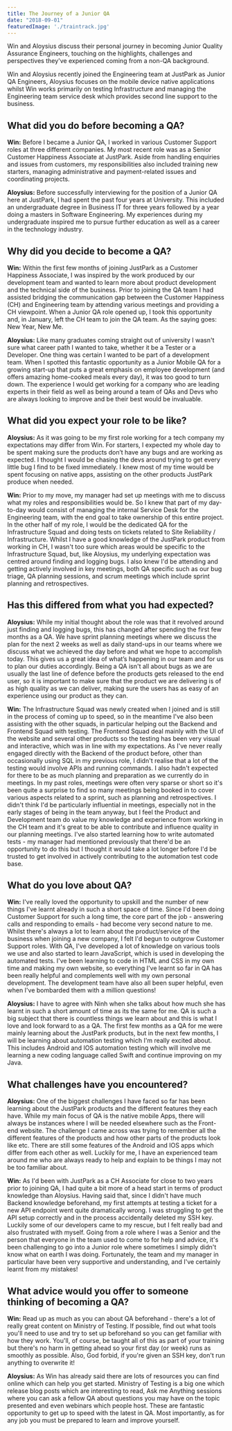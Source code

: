 ```yaml
---
title: The Journey of a Junior QA
date: "2018-09-01"
featuredImage: './traintrack.jpg'
---
```


Win and Aloysius discuss their personal journey in becoming Junior Quality Assurance Engineers, touching on the highlights, challenges and perspectives they've experienced coming from a non-QA background.

<!-- end -->

Win and Aloysius recently joined the Engineering team at JustPark as Junior QA Engineers, Aloysius focuses on the mobile device native applications whilst Win works primarily on testing Infrastructure and managing the Engineering team service desk which provides second line support to the business.

## What did you do before becoming a QA?

**Win:** Before I became a Junior QA, I worked in various Customer Support roles at three different companies. My most recent role was as a Senior Customer Happiness Associate at JustPark. Aside from handling enquiries and issues from customers, my responsibilities also included training new starters, managing administrative and payment-related issues and coordinating projects.

**Aloysius:** Before successfully interviewing for the position of a Junior QA here at JustPark, I had spent the past four years at University. This included an undergraduate degree in Business IT for three years followed by a year doing a masters in Software Engineering. My experiences during my undergraduate inspired me to pursue further education as well as a career in the technology industry.               


## Why did you decide to become a QA?

**Win:** Within the first few months of joining JustPark as a Customer Happiness Associate, I was inspired by the work produced by our development team and wanted to learn more about product development and the technical side of the business. Prior to joining the QA team I had assisted bridging the communication gap between the Customer Happiness (CH) and Engineering team by attending various meetings and providing a CH viewpoint. When a Junior QA role opened up, I took this opportunity and, in January, left the CH team to join the QA team. As the saying goes: New Year, New Me. 

**Aloysius:** Like many graduates coming straight out of university I wasn't sure what career path I wanted to take, whether it be a Tester or a Developer. One thing was certain I wanted to be part of a development team. When I spotted this fantastic opportunity as a Junior Mobile QA for a growing start-up that puts a great emphasis on employee development (and offers amazing home-cooked meals every day), it was too good to turn down. The experience I would get working for a company who are leading experts in their field as well as being around a team of QAs and Devs who are always looking to improve and be their best would be invaluable. 

## What did you expect your role to be like?

**Aloysius:** As it was going to be my first role working for a tech company my expectations may differ from Win. For starters, I expected my whole day to be spent making sure the products don’t have any bugs and are working as expected. I thought I would be chasing the devs around trying to get every little bug I find to be fixed immediately. I knew most of my time would be spent focusing on native apps, assisting on the other products JustPark produce when needed. 

**Win:** Prior to my move, my manager had set up meetings with me to discuss what my roles and responsibilities would be. So I knew that part of my day-to-day would consist of managing the internal Service Desk for the Engineering team, with the end goal to take ownership of this entire project. In the other half of my role, I would be the dedicated QA for the Infrastructure Squad and doing tests on tickets related to Site Reliability / Infrastructure. Whilst I have a good knowledge of the JustPark product from working in CH, I wasn't too sure which areas would be specific to the Infrastructure Squad, but, like Aloysius, my underlying expectation was centred around finding and logging bugs. I also knew I'd be attending and getting actively involved in key meetings, both QA specific such as our bug triage, QA planning sessions, and scrum meetings which include sprint planning and retrospectives.

## Has this differed from what you had expected?

**Aloysius:** While my initial thought about the role was that it revolved around just finding and logging bugs, this has changed after spending the first few months as a QA. We have sprint planning meetings where we discuss the plan for the next 2 weeks as well as daily stand-ups in our teams where we discuss what we achieved the day before and what we hope to accomplish today. This gives us a great idea of what’s happening in our team and for us to plan our duties accordingly. Being a QA isn't all about bugs as we are usually the last line of defence before the products gets released to the end user, so it is important to  make sure that the product we are delivering is of as high quality as we can deliver, making sure the users has as easy of an experience using our product as they can.    

**Win:** The Infrastructure Squad was newly created when I joined and is still in the process of coming up to speed, so in the meantime I've also been assisting with the other squads, in particular helping out the Backend and Frontend Squad with testing. The Frontend Squad deal mainly with the UI of the website and several other products so the testing has been very visual and interactive, which was in line with my expectations. As I've never really engaged directly with the Backend of the product before, other than occasionally using SQL in my previous role, I didn't realise that a lot of the testing would involve APIs and running commands. I also hadn't expected for there to be as much planning and preparation as we currently do in meetings. In my past roles, meetings were often very sparse or short so it's been quite a surprise to find so many meetings being booked in to cover various aspects related to a sprint, such as planning and retrospectives. I didn't think I'd be particularly influential in meetings, especially not in the early stages of being in the team anyway, but I feel the Product and Development team do value my knowledge and experience from working in the CH team and it's great to be able to contribute and influence quality in our planning meetings. I've also started learning how to write automated tests - my manager had mentioned previously that there'd be an opportunity to do this but I thought it would take a lot longer before I'd be trusted to get involved in actively contributing to the automation test code base.

## What do you love about QA?

**Win:** I've really loved the opportunity to upskill and the number of new things I've learnt already in such a short space of time. Since I'd been doing Customer Support for such a long time, the core part of the job - answering calls and responding to emails - had become very second nature to me. Whilst there's always a lot to learn about the product/service of the business when joining a new company, I felt I'd begun to outgrow Customer Support roles. With QA, I've developed a lot of knowledge on various tools we use and also started to learn JavaScript, which is used in developing the automated tests. I've been learning to code in HTML and CSS in my own time and making my own website, so everything I've learnt so far in QA has been really helpful and complements well with my own personal development. The development team have also all been super helpful, even when I've bombarded them with a million questions!

**Aloysius:** I have to agree with Ninh when she talks about how much she has learnt in such a short amount of time as its the same for me. QA is such a big subject that there is countless things we learn about and this is what I love and look forward to as a QA. The first few months as a QA for me were mainly learning about the JustPark products, but in the next few months, I will be learning about automation testing which I'm really excited about. This includes Android and IOS automation testing which will involve me learning a new coding language called Swift and continue improving on my Java. 

## What challenges have you encountered?

**Aloysius:** One of the biggest challenges I have faced so far has been learning about the JustPark products and the different features they each have. While my main focus of QA is the native mobile Apps, there will always be instances where I will be needed elsewhere such as the Front-end website. The challenge I came across was trying to remember all the different features of the products and how other parts of the products look like etc. There are still some features of the Android and IOS apps which differ from each other as well. Luckily for me, I have an experienced team around me who are always ready to help and explain to be things I may not be too familiar about. 

**Win:** As I'd been with JustPark as a CH Associate for close to two years prior to joining QA, I had quite a bit more of a head start in terms of product knowledge than Aloysius. Having said that, since I didn't have much Backend knowledge beforehand, my first attempts at testing a ticket for a new API endpoint went quite dramatically wrong. I was struggling to get the API setup correctly and in the process accidentally deleted my SSH key. Luckily some of our developers came to my rescue, but I felt really bad and also frustrated with myself. Going from a role where I was a Senior and the person that everyone in the team used to come to for help and advice, it's been challenging to go into a Junior role where sometimes I simply didn't know what on earth I was doing. Fortunately, the team and my manager in particular have been very supportive and understanding, and I've certainly learnt from my mistakes!


## What advice would you offer to someone thinking of becoming a QA?

**Win:** Read up as much as you can about QA beforehand - there's a lot of really great content on Ministry of Testing. If possible, find out what tools you'll need to use and try to set up beforehand so you can get familiar with how they work. You'll, of course, be taught all of this as part of your training but there's no harm in getting ahead so your first day (or week) runs as smoothly as possible. Also, God forbid, if you're given an SSH key, don't run anything to overwrite it!  

**Aloysius:** As Win has already said there are lots of resources you can find online which can help you get started. Ministry of Testing is a big one which release blog posts which are interesting to read, Ask me Anything sessions where you can ask a fellow QA about questions you may have on the topic presented and even webinars which people host. These are fantastic opportunity to get up to speed with the latest in QA. Most importantly, as for any job you must be prepared to learn and improve yourself. 

